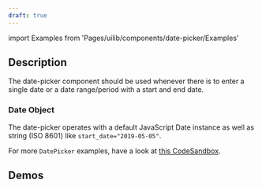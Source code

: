 ```yaml
---
draft: true
---
```


import Examples from 'Pages/uilib/components/date-picker/Examples'

## Description

The date-picker component should be used whenever there is to enter a single date or a date range/period with a start and end date.

### Date Object

The date-picker operates with a default JavaScript Date instance as well as string (ISO 8601) like `start_date="2019-05-05"`.

For more `DatePicker` examples, have a look at [this CodeSandbox](https://codesandbox.io/embed/q88v3r8w6).

## Demos

<Examples />
